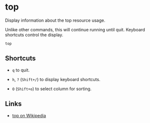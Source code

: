 # top

Display information about the top resource usage.

Unlike other commands, this will continue running until quit.
Keyboard shortcuts control the display.

	top


## Shortcuts

- `q` to quit.

- `h`, `?` (`Shift+/`) to display keyboard shortcuts.

- `O` (`Shift+o`) to select column for sorting.


## Links

- [top on Wikipedia](https://en.wikipedia.org/wiki/Top_%28software%29)
